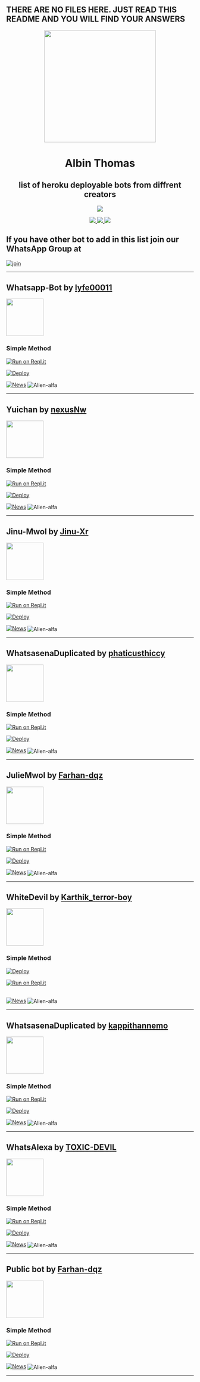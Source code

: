 ## THERE ARE NO FILES HERE. JUST READ THIS README AND YOU WILL FIND YOUR ANSWERS

<div align="center">
  <img src="https://yt3.ggpht.com/8T2e-Oq9f8RxPujoMnBQBuTrO21Jd2GeZUlcWE_pOj6GAOr95qABksoxoCbxQcLeV8Rgp7aHBQ=s176-c-k-c0x00ffffff-no-rj" width="300" height="300">
  <h1>Albin Thomas</h1>
</div>

<div align="center">
<h2> list of heroku deployable bots from diffrent creators </h2>
</div>
<div align="center">
  <a href="httsp://github.com/alien-alfa/PublicBot">
    <img src="https://img.shields.io/github/repo-size/alien-alfa/whatsapp-bot-collection?color=purple&label=Repo%20total%20size&style=for-the-badge&logo=github">
    </div>
<p align="center">
<p align="center">
  <a href="https://github.com/Alien-alfa">
    <img src="https://komarev.com/ghpvc/?username=Alien-alfa&label=Profile%20views&color=ff69b4&label=Profile+Views&style=plastic">

  </a>
  <a href="https://github.com/Alien-alfa?tab=stars">
    <img src="https://img.shields.io/github/stars/Alien-alfa?color=ff69b4&label=Stargazers&style=plastic">

  </a>
  <a href="https://github.com/Alien-alfa?tab=followers">
    <img src="https://img.shields.io/github/followers/Alien-alfa?color=ff69b4&label=Followers&style=plastic">

  </a>
  
  ## If you have other bot to add in this list join our WhatsApp Group at
  
</p>


  
  [![join](https://github.com/Alien-alfa/PublicBot/blob/main/wlogo.svg.png)](https://chat.whatsapp.com/Kq4KNqnDMM7AcX7JOuBwvf)
  
_______________________________________________________________________________________________________________
<!--
<div align="left">
 #1 <a href="https://github.com/Alien-alfa/whatsapp-bot-collection/blob/main/README.md#whatsasena-duplicated-by-phaticusthiccy"><span class="avatar"><img width='100' height='100'  src="https://avatars.githubusercontent.com/u/74794033?v=4" alt=""> </a></span>
 #2 <a href="https://github.com/Alien-alfa/whatsapp-bot-collection/blob/main/README.md#public-bot-by-farhan-dqz"><span class="avatar"><img width='100' height='100'  src="https://avatars.githubusercontent.com/u/83164448?v=4" alt=""> </a></span>
 #3 <a href="https://github.com/Alien-alfa/whatsapp-bot-collection/blob/main/README.md#juliemwol-by-farhan-dqz"><span class="avatar"><img width='100' height='100'  src="https://avatars.githubusercontent.com/u/83164448?v=4" alt=""> </a></span>
</div>

_______________________________________________________________________________________________________________
-->
  ## Whatsapp-Bot by [lyfe00011](https://github.com/lyfe00011)
<div align="left">
  <a href="https://alien-alfa.github.io"><span class="avatar"><img width='100' height='100'  src="https://avatars.githubusercontent.com/u/76509367?v=4" alt=""> </a></span>
</div>

### Simple Method

[![Run on Repl.it](https://replit.com/badge/github/lyfe00011/whatsapp-bot)](https://replit.com/@Nightbot2O/baileys-qr)

[![Deploy](https://www.herokucdn.com/deploy/button.svg)](https://heroku.com/deploy?template=https://github.com/alien-omega/lyfe00011B1)

[![News](https://github-readme-stats.vercel.app/api/pin/?username=lyfe00011&repo=whatsapp-bot)](https://github.com/whatsapp-bot)
<img align="center" src="https://github-readme-stats.vercel.app/api?username=lyfe00011&show_icons=true&theme=nightowl" alt="Alien-alfa" />


_______________________________________________________________________________________________________________




  
## Yuichan by [nexusNw](https://github.com/nexusNw)
<div align="left">
  <a href="https://alien-alfa.github.io"><span class="avatar"><img width='100' height='100'  src="https://avatars.githubusercontent.com/u/88531428?v=4" alt=""> </a></span>
</div>

### Simple Method

[![Run on Repl.it](https://repl.it/badge/github/nexusNw/Riaz-sempai)](https://replit.com/@nexusNw/YuiChan)

[![Deploy](https://www.herokucdn.com/deploy/button.svg)](https://heroku.com/deploy?template=https://github.com/Mbo254/yui-deploy)

[![News](https://github-readme-stats.vercel.app/api/pin/?username=nexusNw&repo=YuiChan)](https://github.com/nexusNw/YuiChan)
<img align="center" src="https://github-readme-stats.vercel.app/api?username=nexusNw&show_icons=true&theme=nightowl" alt="Alien-alfa" />


_______________________________________________________________________________________________________________




  
## Jinu-Mwol by [Jinu-Xr](https://github.com/Jinu-Xr/)
<div align="left">
  <a href="https://github.com/Jinu-Xr/Jinu-Mwol"><span class="avatar"><img width='100' height='100'  src="https://avatars.githubusercontent.com/u/101920561?v=4" alt=""> </a></span>
</div>

### Simple Method

[![Run on Repl.it](https://repl.it/badge/github/Afx-Abu/JinuMwol?v=1)](https://replit.com/@Afx-Abu/JinuMwol?v=1)

[![Deploy](https://www.herokucdn.com/deploy/button.svg)](https://abu-ser.yolasite.com)

[![News](https://github-readme-stats.vercel.app/api/pin/?username=Jinu-Xr&repo=Jinu-Mwol)](https://github.com/Jinu-Xr/)
<img align="center" src="https://github-readme-stats.vercel.app/api?username=Jinu-Xr&show_icons=true&theme=nightowl" alt="Alien-alfa" />


_______________________________________________________________________________________________________________



  
## WhatsasenaDuplicated by [phaticusthiccy](https://github.com/phaticusthiccy)
<div align="left">
  <a href="https://alien-alfa.github.io"><span class="avatar"><img width='100' height='100'  src="https://avatars.githubusercontent.com/u/74794033?v=4" alt=""> </a></span>
</div>

### Simple Method

[![Run on Repl.it](https://repl.it/badge/github/phaticusthiccy/WhatsAsenaDuplicated)](https://repl.it/@phaticusthiccy/WhatsAsena-QR)

[![Deploy](https://www.herokucdn.com/deploy/button.svg)](https://heroku.com/deploy?template=https://github.com/phaticusthiccy/WhatsAsenaDuplicated)

[![News](https://github-readme-stats.vercel.app/api/pin/?username=phaticusthiccy&repo=WhatsAsenaDuplicated)](https://github.com/phaticusthiccy/WhatsAsenaDuplicated)
<img align="center" src="https://github-readme-stats.vercel.app/api?username=phaticusthiccy&show_icons=true&theme=nightowl" alt="Alien-alfa" />


_______________________________________________________________________________________________________________




## JulieMwol by [Farhan-dqz](https://github.com/farhan-dqz)
<div align="left">
  <a href="https://alien-alfa.github.io"><span class="avatar"><img width='100' height='100'  src="https://avatars.githubusercontent.com/u/83164448?v=4" alt=""> </a></span>
</div>

  ### Simple Method
  
[![Run on Repl.it](https://repl.it/badge/github/quiec/whatsAlfa)](https://repl.it/@phaticusthiccy/WhatsAsena-QR)

[![Deploy](https://www.herokucdn.com/deploy/button.svg)](https://heroku.com/deploy?template=https://github.com/farhan-dqz/JulieMwol)

[![News](https://github-readme-stats.vercel.app/api/pin/?username=farhan-dqz&repo=JulieMwol)](https://github.com/farhan-dqz/JulieMwol)
<img align="center" src="https://github-readme-stats.vercel.app/api?username=farhan-dqz&show_icons=true&theme=nightowl" alt="Alien-alfa" />
  
__________________________________________________________________________________________________________________

## WhiteDevil by [Karthik_terror-boy](https://github.com/terror-boy)
<div align="left">
  <a href="https://alien-alfa.github.io"><span class="avatar"><img width='100' height='100'  src="https://avatars.githubusercontent.com/u/85664936?v=4" alt=""> </a></span>
</div>

  ### Simple Method
  
[![Deploy](https://www.herokucdn.com/deploy/button.svg)](https://heroku.com/deploy?template=https://github.com/terror-boy/WhiteDevil)
  
  
 
  
  
  
  
 [![Run on Repl.it](https://repl.it/badge/github/quiec/whatsAlfa)](https://replit.com/@terror-boy/WhiteDevil?v=1)
     </div>
<br>
<br >

[![News](https://github-readme-stats.vercel.app/api/pin/?username=terror-boy&repo=Whitedevil)](https://github.com/terror-boy/Whitedevil)
<img align="center" src="https://github-readme-stats.vercel.app/api?username=terror-boy&show_icons=true&theme=nightowl" alt="Alien-alfa" />
  
__________________________________________________________________________________________________________________
  
  ## WhatsasenaDuplicated by [kappithannemo](https://github.com/kappithannemo)
  
  <div align="left">
  <a href="https://alien-alfa.github.io"><span class="avatar"><img width='100' height='100'  src="https://avatars.githubusercontent.com/u/78903191?v=4" alt=""> </a></span>
</div>
  
### Simple Method

[![Run on Repl.it](https://repl.it/badge/github/Tkappithannemo/WhatsAsenaPublic)](https://replit.com/@kappithannemo/WhatsAsena-QR)
  
[![Deploy](https://www.herokucdn.com/deploy/button.svg)](https://heroku.com/deploy?template=https://github.com/kappithannemo/WhatsAsenaDuplicated)
  
  
[![News](https://github-readme-stats.vercel.app/api/pin/?username=kappithannemo&repo=WhatsAsenaDuplicated)](https://github.com/kappithannemo/WhatsAsenaDuplicated)
<img align="center" src="https://github-readme-stats.vercel.app/api?username=kappithannemo&show_icons=true&theme=nightowl" alt="Alien-alfa" />
  
_________________________________________________________________________________________________________________
  
  
  ## WhatsAlexa by [TOXIC-DEVIL](https://github.com/TOXIC-DEVIL)
  
  <div align="left">
  <a href="https://alien-alfa.github.io"><span class="avatar"><img width='100' height='100'  src="https://avatars.githubusercontent.com/u/78701752?v=4" alt=""> </a></span>
</div>
  
### Simple Method

[![Run on Repl.it](https://repl.it/badge/github/TOXIC-DEVIL/WhatsAlexa)](https://replit.com/@TOXICDEVIL/WhatsAlexa)
  
[![Deploy](https://www.herokucdn.com/deploy/button.svg)](https://heroku.com/deploy?template=https://github.com/TOXIC-DEVIL/WhatsAlexa)
  
  
[![News](https://github-readme-stats.vercel.app/api/pin/?username=TOXIC-DEVIL&repo=WhatsAlexa)](https://github.com/TOXIC-DEVIL/WhatsAlexa)
<img align="center" src="https://github-readme-stats.vercel.app/api?username=TOXIC-DEVIL&show_icons=true&theme=nightowl" alt="Alien-alfa" />
  
  _________________________________________________________________________________________________________________
  
  
## Public bot by [Farhan-dqz](https://github.com/farhan-dqz)
<div align="left">
  <a href="https://alien-alfa.github.io"><span class="avatar"><img width='100' height='100'  src="https://avatars.githubusercontent.com/u/83164448?v=4" alt=""> </a></span>
</div>

### Simple Method
[![Run on Repl.it](https://repl.it/badge/github/quiec/whatsasena)](https://repl.it/@phaticusthiccy/WhatsAsena-QR)
  
[![Deploy](https://www.herokucdn.com/deploy/button.svg)](https://heroku.com/deploy?template=https://github.com/farhan-dqz/PublicBot.git:/)

[![News](https://github-readme-stats.vercel.app/api/pin/?username=farhan-dqz&repo=PublicBot)](https://github.com/farhan-dqz/PublicBot)
<img align="center" src="https://github-readme-stats.vercel.app/api?username=farhan-dqz&show_icons=true&theme=nightowl" alt="Alien-alfa" />
  
_________________________________________________________________________________________________________________


  
  
